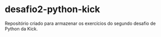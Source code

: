 # desafio2-python-kick
Repositório criado para armazenar os exercícios do segundo desafio de Python da Kick.
